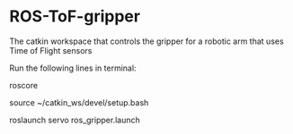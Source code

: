 # ROS-ToF-gripper
The catkin workspace that controls the gripper for a robotic arm that uses Time of Flight sensors

Run the following lines in terminal:

roscore

source ~/catkin_ws/devel/setup.bash

roslaunch servo ros_gripper.launch
